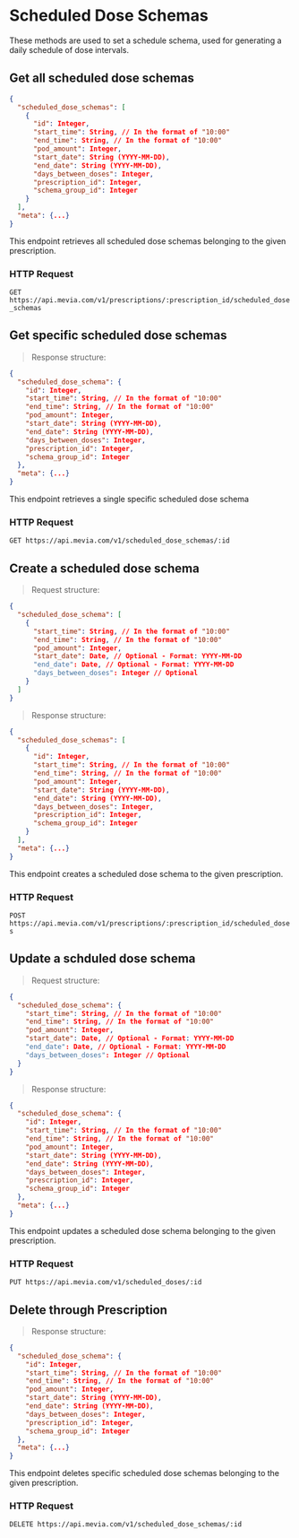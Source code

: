 # Scheduled Dose Schemas
These methods are used to set a schedule schema, used for generating a daily schedule of dose intervals.

## Get all scheduled dose schemas

```json
{
  "scheduled_dose_schemas": [
    {
      "id": Integer,
      "start_time": String, // In the format of "10:00"
      "end_time": String, // In the format of "10:00"
      "pod_amount": Integer,
      "start_date": String (YYYY-MM-DD),
      "end_date": String (YYYY-MM-DD),
      "days_between_doses": Integer,
      "prescription_id": Integer,
      "schema_group_id": Integer
    }
  ],
  "meta": {...}
}
```

This endpoint retrieves all scheduled dose schemas belonging to the given prescription.

### HTTP Request

`GET https://api.mevia.com/v1/prescriptions/:prescription_id/scheduled_dose_schemas`

## Get specific scheduled dose schemas

> Response structure:

```json
{
  "scheduled_dose_schema": {
    "id": Integer,
    "start_time": String, // In the format of "10:00"
    "end_time": String, // In the format of "10:00"
    "pod_amount": Integer,
    "start_date": String (YYYY-MM-DD),
    "end_date": String (YYYY-MM-DD),
    "days_between_doses": Integer,
    "prescription_id": Integer,
    "schema_group_id": Integer
  },
  "meta": {...}
}
```

This endpoint retrieves a single specific scheduled dose schema

### HTTP Request

`GET https://api.mevia.com/v1/scheduled_dose_schemas/:id`

## Create a scheduled dose schema

> Request structure:

```json
{
  "scheduled_dose_schema": [
    {
      "start_time": String, // In the format of "10:00"
      "end_time": String, // In the format of "10:00"
      "pod_amount": Integer,
      "start_date": Date, // Optional - Format: YYYY-MM-DD
      "end_date": Date, // Optional - Format: YYYY-MM-DD
      "days_between_doses": Integer // Optional
    }
  ]
}
```

> Response structure:

```json
{
  "scheduled_dose_schemas": [
    {
      "id": Integer,
      "start_time": String, // In the format of "10:00"
      "end_time": String, // In the format of "10:00"
      "pod_amount": Integer,
      "start_date": String (YYYY-MM-DD),
      "end_date": String (YYYY-MM-DD),
      "days_between_doses": Integer,
      "prescription_id": Integer,
      "schema_group_id": Integer
    }
  ],
  "meta": {...}
}
```

This endpoint creates a scheduled dose schema to the given prescription.

### HTTP Request

`POST https://api.mevia.com/v1/prescriptions/:prescription_id/scheduled_doses`

## Update a schduled dose schema

> Request structure:

```json
{
  "scheduled_dose_schema": {
    "start_time": String, // In the format of "10:00"
    "end_time": String, // In the format of "10:00"
    "pod_amount": Integer,
    "start_date": Date, // Optional - Format: YYYY-MM-DD
    "end_date": Date, // Optional - Format: YYYY-MM-DD
    "days_between_doses": Integer // Optional
  }
}
```

> Response structure:

```json
{
  "scheduled_dose_schema": {
    "id": Integer,
    "start_time": String, // In the format of "10:00"
    "end_time": String, // In the format of "10:00"
    "pod_amount": Integer,
    "start_date": String (YYYY-MM-DD),
    "end_date": String (YYYY-MM-DD),
    "days_between_doses": Integer,
    "prescription_id": Integer,
    "schema_group_id": Integer
  },
  "meta": {...}
}
```

This endpoint updates a scheduled dose schema belonging to the given prescription.

### HTTP Request

`PUT https://api.mevia.com/v1/scheduled_doses/:id`

## Delete through Prescription

> Response structure:

```json
{
  "scheduled_dose_schema": {
    "id": Integer,
    "start_time": String, // In the format of "10:00"
    "end_time": String, // In the format of "10:00"
    "pod_amount": Integer,
    "start_date": String (YYYY-MM-DD),
    "end_date": String (YYYY-MM-DD),
    "days_between_doses": Integer,
    "prescription_id": Integer,
    "schema_group_id": Integer
  },
  "meta": {...}
}
```

This endpoint deletes specific scheduled dose schemas belonging to the given prescription.

### HTTP Request

`DELETE https://api.mevia.com/v1/scheduled_dose_schemas/:id`
